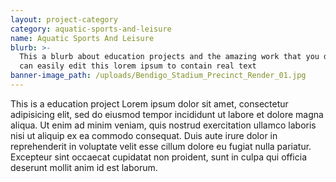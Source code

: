 ```yaml
---
layout: project-category
category: aquatic-sports-and-leisure
name: Aquatic Sports And Leisure
blurb: >-
  This a blurb about education projects and the amazing work that you do, you
  can easily edit this lorem ipsum to contain real text
banner-image_path: /uploads/Bendigo_Stadium_Precinct_Render_01.jpg
---
```


This is a education project Lorem ipsum dolor sit amet, consectetur adipisicing elit, sed do eiusmod tempor incididunt ut labore et dolore magna aliqua. Ut enim ad minim veniam, quis nostrud exercitation ullamco laboris nisi ut aliquip ex ea commodo consequat. Duis aute irure dolor in reprehenderit in voluptate velit esse cillum dolore eu fugiat nulla pariatur. Excepteur sint occaecat cupidatat non proident, sunt in culpa qui officia deserunt mollit anim id est laborum.
